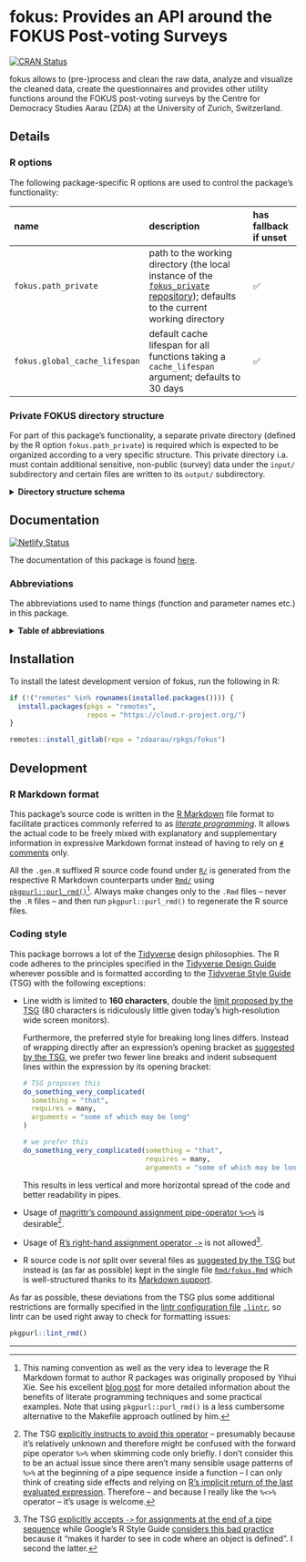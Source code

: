# fokus: Provides an API around the FOKUS Post-voting Surveys

<a href="https://cran.r-project.org/package=fokus" class="pkgdown-release"><img src="https://r-pkg.org/badges/version/fokus" alt="CRAN Status" /></a>

fokus allows to (pre-)process and clean the raw data, analyze and visualize the cleaned data, create the questionnaires and provides other utility functions around the FOKUS post-voting surveys by the Centre for Democracy Studies Aarau (ZDA) at the University of Zurich, Switzerland.

## Details

### R options

The following package-specific R options are used to control the package’s functionality:

| **name**                      | **description**                                                                                                                                                                     | **has fallback if unset** |
|:------------------------------|:------------------------------------------------------------------------------------------------------------------------------------------------------------------------------------|:--------------------------|
| `fokus.path_private`          | path to the working directory (the local instance of the [`fokus_private` repository](https://gitlab.com/zdaarau/private/fokus_private)); defaults to the current working directory | ✅                        |
| `fokus.global_cache_lifespan` | default cache lifespan for all functions taking a `cache_lifespan` argument; defaults to 30 days                                                                                    | ✅                        |

### Private FOKUS directory structure

For part of this package’s functionality, a separate private directory (defined by the R option `fokus.path_private`) is required which is expected to be organized according to a very specific structure. This private directory i.a. must contain additional sensitive, non-public (survey) data under the `input/` subdirectory and certain files are written to its `output/` subdirectory.

<details>
<summary>
<strong>Directory structure schema</strong>
</summary>

``` default
fokus_private
├── bibliography
│   ├── zotero_c2d.bib
│   └── zotero_c2d.json
├── bin
│   └── pandoc
│       ├── linux
│       ├── macos
│       └── windows
├── config
│   ├── csl
│   ├── css
│   ├── shared_pandoc_variables
│   │   ├── online_de.yaml
│   │   ├── online_en.yaml
│   │   ├── print_de.yaml
│   │   └── print_en.yaml
│   ├── config.toml
│   ├── output.yaml
│   ├── pandoc_template.tex
│   ├── shared_header-includes.tex
│   └── ...
├── input
│   └── data
│       └── {canton}
│           ├── easyvote_municipalities_{ballot_date}.csv
│           ├── online_participation_codes_{ballot_date}.txt
│           ├── survey_data_{ballot_date}.xlsx
│           ├── survey_data_{ballot_date}_*.xlsx
│           ├── survey_data_preliminary_{ballot_date}.xlsx
│           ├── voting_register_data_extra_{date_delivery_statistical_office}.xlsx
│           ├── voting_register_ids_{ballot_date}.csv
│           └── ...
├── fonts
│   └── ...
├── images
│   ├── {canton}
│   │   └── {ballot_date}
│   └── ...
├── output
│   ├── data
│   │   ├── internal
│   │   │   ├── r
│   │   │   ├── spss
│   │   │   └── stata
│   │   ├── public
│   │   └── polling_agency
│   │       └── {canton}
│   │           └── {ballot_date}_print_recipients.csv
│   ├── images
│   │   ├── {ballot_date}
│   │   │   └── {canton}
│   │   │       └── ...
│   │   └── qr_codes
│   │       └── {ballot_date}_{canton}.zip
│   ├── questionnaires
│   │   ├── questionnaire_{ballot_date}_{canton}.csv
│   │   ├── questionnaire_{ballot_date}_{canton}.html
│   │   ├── questionnaire_{ballot_date}_{canton}.md
│   │   └── questionnaire_{ballot_date}_{canton}.xlsx
│   ├── publications
│   │   ├── libs
│   │   └── ...
│   └── rmd
│       └── {ballot_date}
│           └── {canton}
│               └── plots
├── print_docs
│   └── {canton}
│       ├── invitation_{ballot_date}.pdf
│       ├── questionnaire_print_{ballot_date}.pdf
│       └── reminder_{ballot_date}.pdf
├── rmd
│   ├── snippets
│   │   ├── {canton}
│   │   │   ├── {ballot_date}_cantonal_proposal_#.Rmd
│   │   │   ├── {ballot_date}_opinion_formation_and_participation.Rmd
│   │   │   ├── {ballot_date}_special_*.Rmd
│   │   │   ├── {ballot_date}_special_*_summary.Rmd
│   │   │   └── {ballot_date}_summary.Rmd
│   │   ├── imprint_de.Rmd
│   │   ├── imprint_en.Rmd
│   │   └── methodological_description.Rmd
│   ├── data_overview.Rmd
│   ├── questionnaire.Rmd
│   ├── paper_{ballot_date}_{canton}.Rmd
│   ├── report_{ballot_date}_{canton}.Rmd
│   ├── report_cantonal_majoritarian_{ballot_date}_{canton}.Rmd
│   ├── report_cantonal_proportional_{ballot_date}_{canton}.Rmd
│   ├── report_federal_majoritarian_{ballot_date}_{canton}.Rmd
│   ├── report_federal_proportional_{ballot_date}_{canton}.Rmd
│   └── special_*_{ballot_date}_{canton}.Rmd
├── README.Rmd
└── ...
```

The following placeholders are used in the schema above:

-   `...` for further files and/or folders
-   `*` for a variable character sequence
-   `#` for a count starting with `1`
-   `{canton}` for the name of the FOKUS-covered canton (in lower case), e.g. `aargau`
-   `{ballot_date}` for the FOKUS-covered ballot date (in the format `YYYY-MM-DD`), e.g. `2018-09-23`
-   `{date_delivery_statistical_office}` for the delivery date of the voting register data provided by the cantonal statistical office (in the format `YYYY-MM-DD`), e.g. `2019-09-11`

</details>

## Documentation

[![Netlify Status](https://api.netlify.com/api/v1/badges/0cc31095-153a-4d21-bec7-be8dd936ddf1/deploy-status)](https://app.netlify.com/sites/fokus-rpkg-dev/deploys)

The documentation of this package is found [here](https://fokus.rpkg.dev).

### Abbreviations

The abbreviations used to name things (function and parameter names etc.) in this package.

<details>
<summary>
<strong>Table of abbreviations</strong>
</summary>

| **Full expression(s)**                  | **Abbreviation** |
|:----------------------------------------|:-----------------|
| abbreviate, abbreviation                | abbr             |
| abbreviations                           | abbrs            |
| absolute                                | abs              |
| argument                                | arg              |
| arguments                               | args             |
| attribute                               | attr             |
| attributes                              | attrs            |
| authenticate, authentication            | auth             |
| authentications                         | auths            |
| background                              | bg               |
| bibliographies                          | bibs             |
| bibliography                            | bib              |
| chapter                                 | chpt             |
| chapters                                | chpts            |
| character                               | chr              |
| characters                              | chrs             |
| column                                  | col              |
| columns                                 | cols             |
| combination                             | combo            |
| combinations                            | combos           |
| command                                 | cmd              |
| commands                                | cmds             |
| condition                               | cnd              |
| conditions                              | cnds             |
| configurations                          | configs          |
| configure, configuration                | config           |
| database                                | db               |
| dataframe                               | df               |
| dataframe column                        | dfc              |
| dataframe row                           | dfr              |
| dataframes                              | dfs              |
| define, definition                      | def              |
| definitions                             | defs             |
| depend, dependency                      | dep              |
| dependencies                            | deps             |
| develop, development, developer         | dev              |
| developments, developers                | devs             |
| dictionaries                            | dicts            |
| dictionary                              | dict             |
| differences                             | diffs            |
| differentiate, difference               | diff             |
| directories                             | dirs             |
| directory                               | dir              |
| distribution                            | distro           |
| distributions                           | distros          |
| document                                | doc              |
| documents                               | docs             |
| double                                  | dbl              |
| doubles                                 | dbls             |
| element                                 | el               |
| elements                                | els              |
| environment                             | env              |
| environments                            | envs             |
| exclude, exclusion                      | excl             |
| expression                              | expr             |
| expressions                             | exprs            |
| factor                                  | fct              |
| factors                                 | fcts             |
| figure                                  | fig              |
| figures                                 | figs             |
| filesystem                              | fs               |
| formula                                 | fm               |
| formulas, formulae                      | fms              |
| frequencies                             | freqs            |
| frequent, frequency                     | freq             |
| function                                | fn               |
| functions                               | fns              |
| generate, generation                    | gen              |
| generations                             | gens             |
| google                                  | g                |
| identifiers                             | ids              |
| identify, identifier                    | id               |
| include, inclusion                      | incl             |
| index                                   | i                |
| indexes, indices                        | ix               |
| information                             | info             |
| initialize, initialization              | init             |
| integer                                 | int              |
| integers                                | ints             |
| label                                   | lbl              |
| labels                                  | lbls             |
| language                                | lang             |
| languages                               | langs            |
| level                                   | lvl              |
| levels                                  | lvls             |
| list                                    | ls               |
| logical                                 | lgl              |
| logicals                                | lgls             |
| management                              | mgmt             |
| Markdown                                | md               |
| message                                 | msg              |
| messages                                | msgs             |
| modifications                           | mods             |
| modify, modification                    | mod              |
| number                                  | nr               |
| number of                               | n                |
| numbers                                 | nrs              |
| numeric                                 | num              |
| numerics                                | nums             |
| object                                  | obj              |
| objects                                 | objs             |
| option                                  | opt              |
| options                                 | opts             |
| package                                 | pkg              |
| packages                                | pkgs             |
| parameterize, parameter                 | param            |
| parameters                              | params           |
| procedures                              | prcds            |
| proceed, procedure                      | prcd             |
| prototype                               | ptype            |
| prototypes                              | ptypes           |
| Quarto Markdown                         | qmd              |
| questionnaire                           | qstnr            |
| questionnaires                          | qstnrs           |
| R Markdown                              | rmd              |
| refer, reference                        | ref              |
| references                              | refs             |
| referendum                              | rfrnd            |
| referendums, referenda                  | rfrnds           |
| regular expression, regular expressions | regex            |
| relative                                | rel              |
| remove, removal                         | rm               |
| roxygen2                                | roxy             |
| separate, separator                     | sep              |
| separators                              | seps             |
| sequence                                | seq              |
| sequences                               | seqs             |
| specifications                          | specs            |
| specify, specification                  | spec             |
| string                                  | str              |
| strings                                 | strs             |
| supplemental, supplementary             | suppl            |
| symbolize, symbol                       | sym              |
| symbols                                 | syms             |
| tables                                  | tbls             |
| tabulate, table                         | tbl              |
| template                                | tpl              |
| templates                               | tpls             |
| temporary                               | tmp              |
| value                                   | val              |
| values                                  | vals             |
| variable                                | var              |
| variables                               | vars             |
| vectorize, vector                       | vctr             |
| vectors                                 | vctrs            |
| version                                 | vrsn             |
| versions                                | vrsns            |
| working directory                       | wd               |

</details>

## Installation

To install the latest development version of fokus, run the following in R:

``` r
if (!("remotes" %in% rownames(installed.packages()))) {
  install.packages(pkgs = "remotes",
                   repos = "https://cloud.r-project.org/")
}

remotes::install_gitlab(repo = "zdaarau/rpkgs/fokus")
```

## Development

### R Markdown format

This package’s source code is written in the [R Markdown](https://rmarkdown.rstudio.com/) file format to facilitate practices commonly referred to as [*literate programming*](https://en.wikipedia.org/wiki/Literate_programming). It allows the actual code to be freely mixed with explanatory and supplementary information in expressive Markdown format instead of having to rely on [`#` comments](https://cran.r-project.org/doc/manuals/r-release/R-lang.html#Comments) only.

All the `.gen.R` suffixed R source code found under [`R/`](R/) is generated from the respective R Markdown counterparts under [`Rmd/`](Rmd/) using [`pkgpurl::purl_rmd()`](https://pkgpurl.rpkg.dev/dev/reference/purl_rmd.html)[^1]. Always make changes only to the `.Rmd` files – never the `.R` files – and then run `pkgpurl::purl_rmd()` to regenerate the R source files.

### Coding style

This package borrows a lot of the [Tidyverse](https://www.tidyverse.org/) design philosophies. The R code adheres to the principles specified in the [Tidyverse Design Guide](https://principles.tidyverse.org/) wherever possible and is formatted according to the [Tidyverse Style Guide](https://style.tidyverse.org/) (TSG) with the following exceptions:

-   Line width is limited to **160 characters**, double the [limit proposed by the TSG](https://style.tidyverse.org/syntax.html#long-lines) (80 characters is ridiculously little given today’s high-resolution wide screen monitors).

    Furthermore, the preferred style for breaking long lines differs. Instead of wrapping directly after an expression’s opening bracket as [suggested by the TSG](https://style.tidyverse.org/syntax.html#long-lines), we prefer two fewer line breaks and indent subsequent lines within the expression by its opening bracket:

    ``` r
    # TSG proposes this
    do_something_very_complicated(
      something = "that",
      requires = many,
      arguments = "some of which may be long"
    )

    # we prefer this
    do_something_very_complicated(something = "that",
                                  requires = many,
                                  arguments = "some of which may be long")
    ```

    This results in less vertical and more horizontal spread of the code and better readability in pipes.

-   Usage of [magrittr’s compound assignment pipe-operator `%<>%`](https://magrittr.tidyverse.org/reference/compound.html) is desirable[^2].

-   Usage of [R’s right-hand assignment operator `->`](https://rdrr.io/r/base/assignOps.html) is not allowed[^3].

-   R source code is *not* split over several files as [suggested by the TSG](https://style.tidyverse.org/package-files.html) but instead is (as far as possible) kept in the single file [`Rmd/fokus.Rmd`](Rmd/fokus.Rmd) which is well-structured thanks to its [Markdown support](#r-markdown-format).

As far as possible, these deviations from the TSG plus some additional restrictions are formally specified in the [lintr configuration file](https://github.com/jimhester/lintr#project-configuration) [`.lintr`](.lintr), so lintr can be used right away to check for formatting issues:

``` r
pkgpurl::lint_rmd()
```

---

[^1]: This naming convention as well as the very idea to leverage the R Markdown format to author R packages was originally proposed by Yihui Xie. See his excellent [blog post](https://yihui.name/rlp/) for more detailed information about the benefits of literate programming techniques and some practical examples. Note that using `pkgpurl::purl_rmd()` is a less cumbersome alternative to the Makefile approach outlined by him.

[^2]: The TSG [explicitly instructs to avoid this operator](https://style.tidyverse.org/pipes.html#assignment-2) – presumably because it’s relatively unknown and therefore might be confused with the forward pipe operator `%>%` when skimming code only briefly. I don’t consider this to be an actual issue since there aren’t many sensible usage patterns of `%>%` at the beginning of a pipe sequence inside a function – I can only think of creating side effects and relying on [R’s implicit return of the last evaluated expression](https://rdrr.io/r/base/function.html). Therefore – and because I really like the `%<>%` operator – it’s usage is welcome.

[^3]: The TSG [explicitly accepts `->` for assignments at the end of a pipe sequence](https://style.tidyverse.org/pipes.html#assignment-2) while Google’s R Style Guide [considers this bad practice](https://google.github.io/styleguide/Rguide.html#right-hand-assignment) because it “makes it harder to see in code where an object is defined”. I second the latter.
